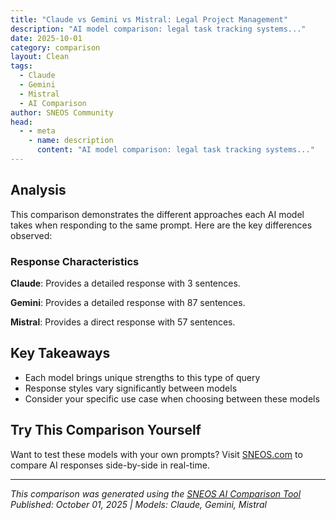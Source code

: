 ```yaml
---
title: "Claude vs Gemini vs Mistral: Legal Project Management"
description: "AI model comparison: legal task tracking systems..."
date: 2025-10-01
category: comparison
layout: Clean
tags:
  - Claude
  - Gemini
  - Mistral
  - AI Comparison
author: SNEOS Community
head:
  - - meta
    - name: description
      content: "AI model comparison: legal task tracking systems..."
---
```


<ChatComparison
  title="Claude vs Gemini vs Mistral: Legal Project Management"
  prompt="legal task tracking systems"
  :responses='{
    "Claude": "# Legal Task Tracking Systems\n\nLegal task tracking systems help law firms and legal departments manage cases, deadlines, documents, and client matters efficiently. Here\u0027s an overview:\n\n## Key Features to Look For\n\n### Core Functionality\n- **Deadline management** with court rule integration\n- **Matter/case organization** and tracking\n- **Time tracking** and billing integration\n- **Document management** and version control\n- **Client communication** logging\n- **Calendar synchronization**\n- **Conflict checking**\n- **Reporting and analytics**\n\n## Popular Legal Task Tracking Systems\n\n### Practice Management Suites\n- **Clio** - Cloud-based, comprehensive practice management\n- **MyCase** - User-friendly interface, client portal\n- **PracticePanther** - Customizable workflows\n- **CosmoLex** - Includes built-in accounting\n- **Smokeball** - Document automation focus\n\n### Specialized Solutions\n- **LawToolBox** - Court rules-based deadline calculation\n- **Deadlines on Demand** - Automated deadline management\n- **AbacusLaw** - Traditional desktop-based system\n- **Legal Files** - Government/corporate legal departments\n\n### Enterprise Options\n- **iManage Work** - Large firm document/matter management\n- **NetDocuments** - Cloud-based document management\n- **Relativity** - Litigation-focused platform\n\n## Implementation Considerations\n\n### Technical Requirements\n- Integration with existing systems (email, accounting, etc.)\n- Security and compliance (attorney-client privilege)\n- Mobile accessibility\n- Backup and disaster recovery\n\n### Organizational Factors\n- Firm size and practice areas\n- Budget constraints\n- User training requirements\n- Data migration from existing systems\n\nWould you like me to elaborate on any specific aspect or help you evaluate options for a particular use case?",
    "Gemini": "Okay, let\u0027s break down legal task tracking systems. I\u0027ll cover what they are, why they\u0027re useful, common features, popular software options, and things to consider when choosing one.\n\n**What is a Legal Task Tracking System?**\n\nA legal task tracking system is a software or platform designed to help legal professionals (lawyers, paralegals, legal assistants, and other staff) manage and organize their tasks, deadlines, and workflow within a legal practice.  It\u0027s essentially a centralized hub for managing all the activities related to legal cases and projects.  It moves beyond simple to-do lists and spreadsheets by offering more robust features tailored to the specific needs of the legal industry.\n\n**Why are Legal Task Tracking Systems Important?**\n\n*   **Improved Organization:** Keeps all tasks, deadlines, and related information in one central location.  No more scattered notes, emails, or spreadsheets.\n*   **Enhanced Productivity:** Streamlines workflows, automates reminders, and helps prioritize tasks, leading to increased efficiency.\n*   **Better Deadline Management:**  Provides clear visibility of deadlines and helps prevent missed deadlines, which can have serious consequences in legal matters.\n*   **Reduced Errors:** Minimizes the risk of overlooking crucial tasks or details, reducing the potential for costly mistakes.\n*   **Improved Collaboration:** Facilitates communication and collaboration among team members by providing a shared view of tasks and progress.\n*   **Increased Accountability:**  Assigns tasks to specific individuals and tracks their progress, ensuring accountability.\n*   **Better Client Communication:**  Some systems allow for client portals or communication features, keeping clients informed about the progress of their cases.\n*   **Data-Driven Insights:**  Provides data and reports on task completion rates, workload distribution, and other key metrics, allowing for better resource allocation and process improvement.\n*   **Compliance:** Helps ensure compliance with legal and ethical obligations by tracking important deadlines and procedures.\n*   **Time Tracking \u0026 Billing:** Many systems integrate with time tracking and billing software, allowing for accurate recording of billable hours spent on tasks.\n\n**Common Features of Legal Task Tracking Systems:**\n\n*   **Task Creation and Assignment:**\n    *   Ability to create new tasks with descriptions, due dates, priority levels, and assigned individuals.\n    *   Subtask creation for breaking down larger tasks into smaller, more manageable steps.\n    *   Task dependencies (linking tasks that need to be completed in a specific order).\n*   **Calendar and Deadline Management:**\n    *   Calendar integration (e.g., Outlook, Google Calendar) for visualizing deadlines.\n    *   Automated reminders and notifications for upcoming deadlines.\n    *   Docketing features (especially for court deadlines).\n*   **Document Management:**\n    *   Integration with document management systems for easy access to relevant documents.\n    *   Ability to attach documents to tasks.\n*   **Contact Management:**\n    *   Integration with contact management systems to link tasks to specific clients, opposing counsel, or other relevant parties.\n*   **Workflow Automation:**\n    *   Ability to create automated workflows for common legal processes (e.g., case intake, discovery, trial preparation).\n    *   Trigger-based actions (e.g., automatically assigning a task when a document is filed).\n*   **Time Tracking:**\n    *   Built-in time tracking tools for recording time spent on tasks.\n    *   Integration with billing software for generating invoices.\n*   **Reporting and Analytics:**\n    *   Reports on task completion rates, workload distribution, and other key metrics.\n    *   Customizable dashboards for visualizing key performance indicators (KPIs).\n*   **Collaboration Tools:**\n    *   Communication features (e.g., comments, messaging) for team members to discuss tasks.\n    *   Shared task lists and calendars.\n*   **Client Portals:**\n    *   Secure portals for clients to access information about their cases, communicate with their attorneys, and upload documents.\n*   **Integration with Other Software:**\n    *   Integration with practice management software, document management systems, billing software, and other legal technology tools.\n*   **Security:**\n    *   Robust security measures to protect sensitive client data.  This includes encryption, access controls, and compliance with relevant regulations (e.g., GDPR, HIPAA).\n*   **Mobile Access:**\n    *   Mobile apps for accessing and managing tasks on the go.\n\n**Popular Legal Task Tracking Software Options (Examples):**\n\nThis is not an exhaustive list, and the best option will depend on the specific needs of your firm.  It\u0027s recommended to try demos or free trials of several options before making a decision.\n\n*   **Clio Manage:**  A comprehensive cloud-based practice management system that includes robust task management features, document management, time tracking, billing, and client communication tools.\n*   **MyCase:**  Another popular cloud-based practice management system with task management capabilities, document management, client portals, and billing features.\n*   **PracticePanther:** Offers task management, CRM, billing, and automation features in a user-friendly interface.\n*   **Smokeball:**  Focuses on automation and workflows for small law firms, with features like automated document assembly and task management.\n*   **Lawmatics:** Designed for intake, CRM, and marketing automation with task management and client communication functionalities.\n*   **Asana/Trello (with Legal Templates):**  While not specifically designed for legal, these project management tools can be adapted for legal task tracking using custom templates and workflows.  They are often a more affordable option for smaller firms or solo practitioners.\n*   **Microsoft To Do/Microsoft Planner:** For firms already heavily invested in the Microsoft ecosystem, these tools can provide basic task management functionality and integrate with other Microsoft applications.\n*   **LeanLaw:** Focused primarily on time tracking and billing, LeanLaw offers basic task management integrated with its core functions.\n*   **Case Status:** Client communication platform that includes task management and automated client updates, useful for keeping clients informed on case progress.\n*   **Lex Machina:** (More Specialized) While not primarily a task tracker, Lex Machina provides litigation analytics and insights that can inform task prioritization and strategy.  Useful for larger firms or those specializing in complex litigation.\n\n**Things to Consider When Choosing a Legal Task Tracking System:**\n\n*   **Firm Size and Structure:**  A solo practitioner will have different needs than a large law firm.\n*   **Area of Law:**  Some systems are better suited for specific areas of law (e.g., family law, personal injury).\n*   **Budget:**  Consider the upfront costs, monthly subscription fees, and any additional costs for training or support.\n*   **Integration with Existing Software:**  Choose a system that integrates seamlessly with your existing practice management software, document management system, and other legal technology tools.\n*   **Ease of Use:**  The system should be user-friendly and easy to learn, or adoption will be low.\n*   **Features:**  Identify the key features that are essential for your firm\u0027s needs.  Don\u0027t pay for features you won\u0027t use.\n*   **Security:**  Ensure that the system has robust security measures to protect sensitive client data.\n*   **Customer Support:**  Choose a vendor that offers reliable customer support.\n*   **Scalability:**  Select a system that can scale with your firm as it grows.\n*   **Mobile Access:** If working remotely is common, ensure the system offers suitable mobile access.\n*   **Customization:** Can you customize the system to fit your specific workflows and processes?\n*   **Reporting and Analytics:**  Does the system provide the data and reports you need to track performance and identify areas for improvement?\n*   **Free Trial/Demo:**  Always try a free trial or demo before making a purchase to ensure the system meets your needs.\n\n**Implementation Tips:**\n\n*   **Define Your Needs:** Before you start looking at software, clearly define your firm\u0027s specific task tracking needs and goals.\n*   **Involve Your Team:**  Get input from all team members who will be using the system.\n*   **Develop Standardized Workflows:**  Create standardized workflows for common legal processes to ensure consistency and efficiency.\n*   **Provide Training:**  Provide adequate training to all users on how to use the system effectively.\n*   **Regularly Review and Optimize:**  Periodically review your workflows and task tracking processes to identify areas for improvement.\n\nBy carefully considering these factors and choosing the right legal task tracking system, you can significantly improve your firm\u0027s organization, productivity, and efficiency. Good luck!\n",
    "Mistral": "Legal task tracking systems are essential tools for managing the complexities of legal work, ensuring that deadlines are met, and maintaining organization within a law firm or legal department. Here are some key features and popular systems used for legal task tracking:\n\n### Key Features of Legal Task Tracking Systems:\n\n1. **Task Management**:\n   - **Task Assignment**: Allocate tasks to specific team members.\n   - **Deadline Tracking**: Set and monitor deadlines for tasks and projects.\n   - **Priority Setting**: Prioritize tasks based on urgency and importance.\n\n2. **Document Management**:\n   - **Document Storage**: Securely store and organize legal documents.\n   - **Version Control**: Track changes and maintain version history.\n   - **Search Functionality**: Easily locate documents and information.\n\n3. **Calendar and Scheduling**:\n   - **Event Scheduling**: Manage court dates, meetings, and other important events.\n   - **Reminders**: Set reminders for upcoming deadlines and events.\n   - **Integration with Calendars**: Sync with popular calendar apps like Google Calendar or Outlook.\n\n4. **Collaboration Tools**:\n   - **Communication**: Facilitate communication among team members.\n   - **File Sharing**: Share documents and files securely.\n   - **Notes and Comments**: Add notes and comments to tasks and documents.\n\n5. **Reporting and Analytics**:\n   - **Progress Tracking**: Monitor the progress of tasks and projects.\n   - **Time Tracking**: Track time spent on tasks for billing purposes.\n   - **Performance Metrics**: Analyze team performance and productivity.\n\n6. **Security and Compliance**:\n   - **Data Encryption**: Ensure data is encrypted and secure.\n   - **Access Control**: Manage user permissions and access levels.\n   - **Compliance Features**: Ensure compliance with legal and regulatory requirements.\n\n### Popular Legal Task Tracking Systems:\n\n1. **Clio**:\n   - **Features**: Task management, document management, calendar integration, time tracking, and billing.\n   - **Benefits**: User-friendly interface, robust integration capabilities, and strong customer support.\n\n2. **MyCase**:\n   - **Features**: Case management, task tracking, document storage, calendar, and client portal.\n   - **Benefits**: Easy to use, strong client communication tools, and comprehensive case management features.\n\n3. **PracticePanther**:\n   - **Features**: Task and project management, document automation, calendar, and time tracking.\n   - **Benefits**: Customizable workflows, strong integration with other tools, and excellent customer support.\n\n4. **TimeSolv**:\n   - **Features**: Time tracking, task management, billing, and reporting.\n   - **Benefits**: Detailed time tracking and billing features, customizable reports, and integration with accounting software.\n\n5. **CosmoLex**:\n   - **Features**: Task management, document management, calendar, time tracking, and billing.\n   - **Benefits**: All-in-one solution for law firms, strong financial management tools, and user-friendly interface.\n\n6. **Actionstep**:\n   - **Features**: Task and project management, document automation, calendar, and client management.\n   - **Benefits**: Highly customizable, strong workflow automation, and comprehensive client management tools.\n\n7. **Smokeball**:\n   - **Features**: Task management, document automation, calendar, and time tracking.\n   - **Benefits**: Automated document generation, strong integration with Microsoft Office, and detailed reporting.\n\n### Considerations for Choosing a System:\n\n1. **Ease of Use**: Ensure the system is user-friendly and intuitive.\n2. **Integration Capabilities**: Check for compatibility with other tools and software used in your practice.\n3. **Scalability**: Consider whether the system can grow with your practice.\n4. **Cost**: Evaluate the cost-effectiveness of the system, including any additional fees for features or integrations.\n5. **Customer Support**: Ensure the system offers reliable customer support and training resources.\n\nBy carefully selecting a legal task tracking system that meets your specific needs, you can streamline your workflow, improve efficiency, and ensure that all legal tasks are managed effectively."
  }'
  published-date="21:21"
/>

## Analysis

This comparison demonstrates the different approaches each AI model takes when responding to the same prompt. Here are the key differences observed:

### Response Characteristics

**Claude**: Provides a detailed response with 3 sentences. 

**Gemini**: Provides a detailed response with 87 sentences. 

**Mistral**: Provides a direct response with 57 sentences. 

## Key Takeaways

- Each model brings unique strengths to this type of query
- Response styles vary significantly between models
- Consider your specific use case when choosing between these models

## Try This Comparison Yourself

Want to test these models with your own prompts? Visit [SNEOS.com](https://sneos.com) to compare AI responses side-by-side in real-time.

---

*This comparison was generated using the [SNEOS AI Comparison Tool](https://sneos.com)*
*Published: October 01, 2025 | Models: Claude, Gemini, Mistral*
